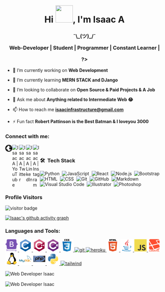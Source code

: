 <h1 align="center">Hi <img src="https://github.com/NoobMahbub/NoobMahbub/blob/main/Wave.gif" height="55px" width="55px">, I'm Isaac A</h1>
<h3 align="center">¯\_(ツ)_/¯

Web-Developer |  Student | Programmer | Constant Learner |

?></h3>

- 🔭 I’m currently working on **Web Development**

- 🌱 I’m currently learning **MERN STACK and DJango** 

- 👯 I’m looking to collaborate on **Open Source & Paid Projects & A Job**

- 💬 Ask me about **Anything related to Intermediate Web 😂**

- 📫 How to reach me **isaacinfrastructure@gmail.com**

- ⚡ Fun fact **Robert Pattinson is the Best Batman & I loveyou 3000**

### Connect with me:

[<img align="left" alt="Webdevisaac.com" width="22px" src="https://raw.githubusercontent.com/iconic/open-iconic/master/svg/globe.svg" />](https://webdevisaac.com/)
[<img align="left" alt="Isaac A | YouTube" width="22px" src="https://cdn.jsdelivr.net/npm/simple-icons@v3/icons/youtube.svg" />](https://www.youtube.com/c/Isaacwebdeveloper)
[<img align="left" alt="Isaac A | Twitter" width="22px" src="https://cdn.jsdelivr.net/npm/simple-icons@v3/icons/twitter.svg" />](https://twitter.com/WebdevIsaac)
[<img align="left" alt="Isaac A | LinkedIn" width="22px" src="https://cdn.jsdelivr.net/npm/simple-icons@v3/icons/linkedin.svg" />](https://www.linkedin.com/in/webdevisaac/)
[<img align="left" alt="Isaac A | Instagram" width="22px" src="https://cdn.jsdelivr.net/npm/simple-icons@v3/icons/instagram.svg" />](https://www.instagram.com/cyberwarriorisaac/)

<br />

### 🛠 &nbsp;Tech Stack

![Python](https://img.shields.io/badge/-Python-05122A?style=flat&logo=python)&nbsp;
![JavaScript](https://img.shields.io/badge/-JavaScript-05122A?style=flat&logo=javascript)&nbsp;
![React](https://img.shields.io/badge/-React-05122A?style=flat&logo=react)&nbsp;
![Node.js](https://img.shields.io/badge/-Node.js-05122A?style=flat&logo=node.js)&nbsp;
![Bootstrap](https://img.shields.io/badge/-Bootstrap-05122A?style=flat&logo=bootstrap&logoColor=563D7C)\
![HTML](https://img.shields.io/badge/-HTML-05122A?style=flat&logo=HTML5)&nbsp;
![CSS](https://img.shields.io/badge/-CSS-05122A?style=flat&logo=CSS3&logoColor=1572B6)&nbsp;
![Git](https://img.shields.io/badge/-Git-05122A?style=flat&logo=git)&nbsp;
![GitHub](https://img.shields.io/badge/-GitHub-05122A?style=flat&logo=github)&nbsp;
![Markdown](https://img.shields.io/badge/-Markdown-05122A?style=flat&logo=markdown)\
![Visual Studio Code](https://img.shields.io/badge/-Visual%20Studio%20Code-05122A?style=flat&logo=visual-studio-code&logoColor=007ACC)&nbsp;
![Illustrator](https://img.shields.io/badge/-Illustrator-05122A?style=flat&logo=adobe-illustrator)&nbsp;
![Photoshop](https://img.shields.io/badge/-Photoshop-05122A?style=flat&logo=adobe-photoshop)&nbsp;
<br />
### Profile Visitors 
![visitor badge](https://visitor-badge.glitch.me/badge?page_id=WebdeveloperIsaac.visitor-badge&left_color=blue&right_color=yellow)
<br />

[![Isaac's github activity graph](https://activity-graph.herokuapp.com/graph?username=WebdeveloperIsaac&bg_color=ffffff&color=777777&line=ff5200&point=1adbce&area=true&hide_border=true)](https://github.com/NoobMahbub/github-readme-activity-graph)


<h3 align="left">Languages and Tools:</h3>
<p align="left"> <a href="https://getbootstrap.com" target="_blank"> <img src="https://raw.githubusercontent.com/devicons/devicon/master/icons/bootstrap/bootstrap-plain-wordmark.svg" alt="bootstrap" width="40" height="40"/> </a> <a href="https://www.cprogramming.com/" target="_blank"> <img src="https://raw.githubusercontent.com/devicons/devicon/master/icons/c/c-original.svg" alt="c" width="40" height="40"/> </a> <a href="https://www.w3schools.com/cpp/" target="_blank"> <img src="https://raw.githubusercontent.com/devicons/devicon/master/icons/cplusplus/cplusplus-original.svg" alt="cplusplus" width="40" height="40"/> </a> <a href="https://www.w3schools.com/cs/" target="_blank"> <img src="https://raw.githubusercontent.com/devicons/devicon/master/icons/csharp/csharp-original.svg" alt="csharp" width="40" height="40"/> </a> <a href="https://www.w3schools.com/css/" target="_blank"> <img src="https://raw.githubusercontent.com/devicons/devicon/master/icons/css3/css3-original-wordmark.svg" alt="css3" width="40" height="40"/> </a> <a href="https://git-scm.com/" target="_blank"> <img src="https://www.vectorlogo.zone/logos/git-scm/git-scm-icon.svg" alt="git" width="40" height="40"/> </a> <a href="https://heroku.com" target="_blank"> <img src="https://www.vectorlogo.zone/logos/heroku/heroku-icon.svg" alt="heroku" width="40" height="40"/> </a> <a href="https://www.w3.org/html/" target="_blank"> <img src="https://raw.githubusercontent.com/devicons/devicon/master/icons/html5/html5-original-wordmark.svg" alt="html5" width="40" height="40"/> </a> <a href="https://www.java.com" target="_blank"> <img src="https://raw.githubusercontent.com/devicons/devicon/master/icons/java/java-original.svg" alt="java" width="40" height="40"/> </a> <a href="https://developer.mozilla.org/en-US/docs/Web/JavaScript" target="_blank"> <img src="https://raw.githubusercontent.com/devicons/devicon/master/icons/javascript/javascript-original.svg" alt="javascript" width="40" height="40"/> </a> <a href="https://laravel.com/" target="_blank"> <img src="https://raw.githubusercontent.com/devicons/devicon/master/icons/laravel/laravel-plain-wordmark.svg" alt="laravel" width="40" height="40"/> </a> <a href="https://www.linux.org/" target="_blank"> <img src="https://raw.githubusercontent.com/devicons/devicon/master/icons/linux/linux-original.svg" alt="linux" width="40" height="40"/> </a> <a href="https://www.mysql.com/" target="_blank"> <img src="https://raw.githubusercontent.com/devicons/devicon/master/icons/mysql/mysql-original-wordmark.svg" alt="mysql" width="40" height="40"/> </a> <a href="https://www.php.net" target="_blank"> <img src="https://raw.githubusercontent.com/devicons/devicon/master/icons/php/php-original.svg" alt="php" width="40" height="40"/> </a> <a href="https://www.python.org" target="_blank"> <img src="https://raw.githubusercontent.com/devicons/devicon/master/icons/python/python-original.svg" alt="python" width="40" height="40"/> </a> <a href="https://tailwindcss.com/" target="_blank"> <img src="https://www.vectorlogo.zone/logos/tailwindcss/tailwindcss-icon.svg" alt="tailwind" width="40" height="40"/> </a> </p>

<p><img width="494" align="center" src="https://github-readme-stats.vercel.app/api/top-langs?username=WebdeveloperIsaac&show_icons=true&locale=en&layout=compact" alt="Web Developer Isaac" /></p>

<p><img align="center" src="https://github-readme-stats.vercel.app/api?username=WebdeveloperIsaac&show_icons=true&locale=en" alt="Web Developer Isaac" /></p>

[website]: https://webdevisaaccom
[twitter]: https://twitter.com/WebdevIsaac
[youtube]: https://www.youtube.com/c/Isaacwebdeveloper
[instagram]: https://www.instagram.com/cyberwarriorisaac/
[linkedin]: https://www.linkedin.com/in/webdevisaac/
